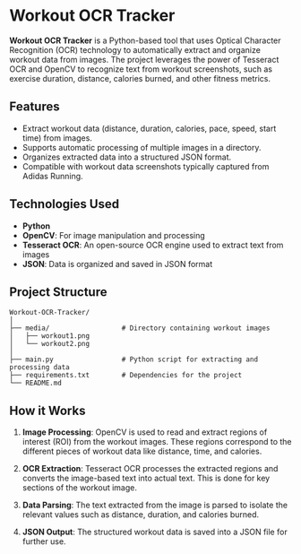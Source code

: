 # Workout OCR Tracker

__Workout OCR Tracker__ is a Python-based tool that uses Optical Character Recognition (OCR) technology to automatically extract and organize workout data from images. The project leverages the power of Tesseract OCR and OpenCV to recognize text from workout screenshots, such as exercise duration, distance, calories burned, and other fitness metrics.

## Features

- Extract workout data (distance, duration, calories, pace, speed, start time) from images.
- Supports automatic processing of multiple images in a directory.
- Organizes extracted data into a structured JSON format.
- Compatible with workout data screenshots typically captured from Adidas Running.

## Technologies Used

- __Python__
- __OpenCV__: For image manipulation and processing
- __Tesseract OCR__: An open-source OCR engine used to extract text from images
- __JSON__: Data is organized and saved in JSON format

## Project Structure

```
Workout-OCR-Tracker/
│
├── media/                  # Directory containing workout images
│   ├── workout1.png
│   └── workout2.png
│
├── main.py                 # Python script for extracting and processing data
├── requirements.txt        # Dependencies for the project
└── README.md         
```

## How it Works

1. __Image Processing__: OpenCV is used to read and extract regions of interest (ROI) from the workout images. These regions correspond to the different pieces of workout data like distance, time, and calories.

2. __OCR Extraction__: Tesseract OCR processes the extracted regions and converts the image-based text into actual text. This is done for key sections of the workout image.

3. __Data Parsing__: The text extracted from the image is parsed to isolate the relevant values such as distance, duration, and calories burned.

4. __JSON Output__: The structured workout data is saved into a JSON file for further use.